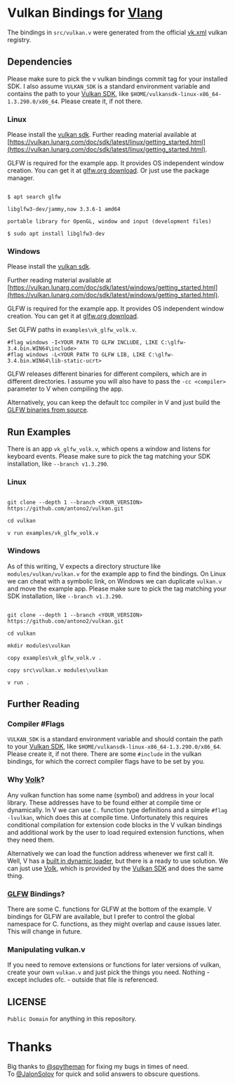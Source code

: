 

# Vulkan Bindings for [Vlang](https://vlang.io/)
The bindings in `src/vulkan.v` were generated from the official [vk.xml](https://github.com/KhronosGroup/Vulkan-Docs/blob/main/xml/vk.xml) vulkan registry.

## Dependencies
Please make sure to pick the v vulkan bindings commit tag for your installed SDK.
I also assume `VULKAN_SDK` is a standard environment variable and contains the path to your [Vulkan SDK](https://vulkan.lunarg.com/doc/sdk/latest/), like `$HOME/vulkansdk-linux-x86_64-1.3.290.0/x86_64`. Please create it, if not there.

### Linux
Please install the [vulkan sdk](https://vulkan.lunarg.com/sdk/home).
Further reading material available at [https://vulkan.lunarg.com/doc/sdk/latest/linux/getting_started.html](https://vulkan.lunarg.com/doc/sdk/latest/linux/getting_started.html).

GLFW is required for the example app. It provides OS independent window creation.
You can get it at [glfw.org download](https://www.glfw.org/download.html).
Or just use the package manager.
```

$ apt search glfw

libglfw3-dev/jammy,now 3.3.6-1 amd64

portable library for OpenGL, window and input (development files)

$ sudo apt install libglfw3-dev

```
### Windows
Please install the [vulkan sdk](https://vulkan.lunarg.com/sdk/home).

Further reading material available at [https://vulkan.lunarg.com/doc/sdk/latest/windows/getting_started.html](https://vulkan.lunarg.com/doc/sdk/latest/windows/getting_started.html).

GLFW is required for the example app. It provides OS independent window creation.
You can get it at [glfw.org download](https://www.glfw.org/download.html).

Set GLFW paths in `examples\vk_glfw_volk.v`.
```
#flag windows -I<YOUR PATH TO GLFW INCLUDE, LIKE C:\glfw-3.4.bin.WIN64\include>
#flag windows -L<YOUR PATH TO GLFW LIB, LIKE C:\glfw-3.4.bin.WIN64\lib-static-ucrt>
```
GLFW releases different binaries for different compilers, which are in different directories.
I assume you will also have to pass the `-cc <compiler>` parameter to V when compiling the app.

Alternatively, you can keep the default tcc compiler in V and just build the [GLFW binaries from source](https://www.glfw.org/docs/latest/build_guide.html).

## Run Examples
There is an app `vk_glfw_volk.v`, which opens a window and listens for keyboard events.
Please make sure to pick the tag matching your SDK installation, like `--branch v1.3.290`.
### Linux
```

git clone --depth 1 --branch <YOUR_VERSION> https://github.com/antono2/vulkan.git

cd vulkan

v run examples/vk_glfw_volk.v

```
### Windows
As of this writing, V expects a directory structure like `modules/vulkan/vulkan.v` for the example app to find the bindings. On Linux we can cheat with a symbolic link, on Windows we can duplicate `vulkan.v` and move the example app. Please make sure to pick the tag matching your SDK installation, like `--branch v1.3.290`.

```

git clone --depth 1 --branch <YOUR_VERSION> https://github.com/antono2/vulkan.git

cd vulkan

mkdir modules\vulkan

copy examples\vk_glfw_volk.v .

copy src\vulkan.v modules\vulkan

v run .

```
## Further Reading
### Compiler #Flags
`VULKAN_SDK` is a standard environment variable and should contain the path to your [Vulkan SDK](https://vulkan.lunarg.com/doc/sdk/latest/), like `$HOME/vulkansdk-linux-x86_64-1.3.290.0/x86_64`. Please create it, if not there.
There are some `#include` in the vulkan bindings, for which the correct compiler flags have to be set by you.

### Why [Volk](https://github.com/zeux/volk)?
Any vulkan function has some name (symbol) and address in your local library. These addresses have to be found either at compile time or dynamically.
In V we can use `C.` function type definitions and a simple `#flag -lvulkan`, which does this at compile time.
Unfortunately this requires conditional compilation for extension code blocks in the V vulkan bindings and additional work by the user to load required extension functions, when they need them.

Alternatively we can load the function address whenever we first call it. Well, V has a [built in dynamic loader](https://modules.vlang.io/dl.loader.html), but there is a ready to use solution. We can just use [Volk](https://github.com/zeux/volk), which is provided by the [Vulkan SDK](https://vulkan.lunarg.com/doc/sdk/latest/) and does the same thing.

### [GLFW](https://www.glfw.org/download.html) Bindings?
There are some C. functions for GLFW at the bottom of the example. V bindings for GLFW are available, but I prefer to control the global namespace for C. functions, as they might overlap and cause issues later. This will change in future.
### Manipulating vulkan.v
If you need to remove extensions or functions for later versions of vulkan, create your own `vulkan.v` and just pick the things you need. Nothing - except includes ofc. - outside that file is referenced.

## LICENSE

`Public Domain` for anything in this repository.


# Thanks
Big thanks to [@spytheman](https://github.com/spytheman) for fixing my bugs in times of need.</br>
To [@JalonSolov](https://github.com/JalonSolov) for quick and solid answers to obscure questions.

